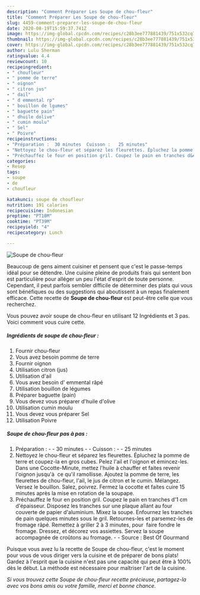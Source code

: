 ```yaml
---
description: "Comment Préparer Les Soupe de chou-fleur"
title: "Comment Préparer Les Soupe de chou-fleur"
slug: 4459-comment-preparer-les-soupe-de-chou-fleur
date: 2020-08-19T15:59:37.741Z
image: https://img-global.cpcdn.com/recipes/c28b3ee777881439/751x532cq70/soupe-de-chou-fleur-photo-principale-de-la-recette.jpg
thumbnail: https://img-global.cpcdn.com/recipes/c28b3ee777881439/751x532cq70/soupe-de-chou-fleur-photo-principale-de-la-recette.jpg
cover: https://img-global.cpcdn.com/recipes/c28b3ee777881439/751x532cq70/soupe-de-chou-fleur-photo-principale-de-la-recette.jpg
author: Lulu Sherman
ratingvalue: 4.4
reviewcount: 10
recipeingredient:
- " choufleur"
- " pomme de terre"
- " oignon"
- " citron jus"
- " dail"
- " d emmental rp"
- " bouillon de lgumes"
- " baguette pain"
- " dhuile dolive"
- " cumin moulu"
- " Sel"
- " Poivre"
recipeinstructions:
- "Préparation :  30 minutes  Cuisson :   25 minutes"
- "Nettoyez le chou-fleur et séparez les fleurettes. Épluchez la pomme de terre et coupez-la en gros cubes. Pelez l&#39;ail et l&#39;oignon et émincez-les. Dans une Cocotte-Minute, mettez l&#39;huile à chauffer et faites revenir l&#39;oignon jusqu&#39;à  ce qu&#39;il ramollisse. Ajoutez la pomme de terre, les fleurettes de chou-fleur, l&#39;ail, le jus de citron et le cumin. Mélangez. Versez le bouillon. Salez, poivrez. Fermez la cocotte et faites cuire 15 minutes après la mise en rotation de la soupape."
- "Préchauffez le four en position gril. Coupez le pain en tranches d&#39;1 cm d&#39;épaisseur. Disposez les tranches sur une plaque allant au four couverte de papier d&#39;aluminium. Mixez la soupe. Enfournez les tranches de pain quelques minutes sous le gril. Retournes-les et parsemez-les de fromage râpé. Remettez à griller 2 à 3 minutes, pour  faire fondre le fromage. Dressez, et décorez vos assiettes. Servez la soupe accompagnée de croûtons au fromage.  Source : Best Of Gourmand"
categories:
- Resep
tags:
- soupe
- de
- choufleur

katakunci: soupe de choufleur 
nutrition: 191 calories
recipecuisine: Indonesian
preptime: "PT10M"
cooktime: "PT39M"
recipeyield: "4"
recipecategory: Lunch

---
```



![Soupe de chou-fleur](https://img-global.cpcdn.com/recipes/c28b3ee777881439/751x532cq70/soupe-de-chou-fleur-photo-principale-de-la-recette.jpg)

Beaucoup de gens aiment cuisiner et pensent que c'est le passe-temps idéal pour se détendre. Une cuisine pleine de produits frais qui sentent bon est particulière pour alléger un peu l'état d'esprit de toute personne. Cependant, il peut parfois sembler difficile de déterminer des plats qui vous sont bénéfiques ou des suggestions qui aboutissent à un repas finalement efficace. Cette recette de <strong> Soupe de chou-fleur </strong> est peut-être celle que vous recherchez.

<!--inarticleads1-->

Vous pouvez avoir soupe de chou-fleur en utilisant 12 Ingrédients et 3 pas. Voici comment vous cuire cette.

##### Ingrédients de soupe de chou-fleur :

1. Fournir  chou-fleur
1. Vous avez besoin  pomme de terre
1. Fournir  oignon
1. Utilisation  citron (jus)
1. Utilisation  d&#39;ail
1. Vous avez besoin  d&#39; emmental râpé
1. Utilisation  bouillon de légumes
1. Préparer  baguette (pain)
1. Vous devez vous préparer  d&#39;huile d&#39;olive
1. Utilisation  cumin moulu
1. Vous devez vous préparer  Sel
1. Utilisation  Poivre




<!--inarticleads2-->

##### Soupe de chou-fleur pas à pas :

1. Préparation : -  - 30 minutes -  - Cuisson :  -  - 25 minutes
1. Nettoyez le chou-fleur et séparez les fleurettes. Épluchez la pomme de terre et coupez-la en gros cubes. Pelez l&#39;ail et l&#39;oignon et émincez-les. Dans une Cocotte-Minute, mettez l&#39;huile à chauffer et faites revenir l&#39;oignon jusqu&#39;à  ce qu&#39;il ramollisse. Ajoutez la pomme de terre, les fleurettes de chou-fleur, l&#39;ail, le jus de citron et le cumin. Mélangez. Versez le bouillon. Salez, poivrez. Fermez la cocotte et faites cuire 15 minutes après la mise en rotation de la soupape.
1. Préchauffez le four en position gril. Coupez le pain en tranches d&#39;1 cm d&#39;épaisseur. Disposez les tranches sur une plaque allant au four couverte de papier d&#39;aluminium. Mixez la soupe. Enfournez les tranches de pain quelques minutes sous le gril. Retournes-les et parsemez-les de fromage râpé. Remettez à griller 2 à 3 minutes, pour  faire fondre le fromage. Dressez, et décorez vos assiettes. Servez la soupe accompagnée de croûtons au fromage. -  - Source : Best Of Gourmand




<!--inarticleads1-->

<p>
Puisque vous avez lu la recette de Soupe de chou-fleur, c'est le moment pour vous de vous diriger vers la cuisine et de préparer de bons plats! Gardez à l'esprit que la cuisine n'est pas une capacité qui peut être à 100% dès le début. La méthode est nécessaire pour maîtriser l'art de la cuisine.
</p>

<p>
<i>Si vous trouvez cette Soupe de chou-fleur recette précieuse, partagez-la avec vos bons amis ou votre famille, merci et bonne chance.</i>
</p>
